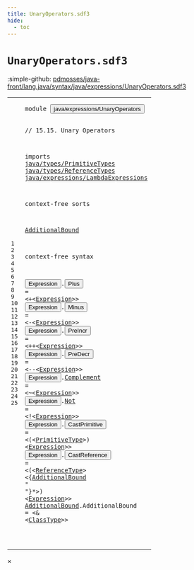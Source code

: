 ```yaml
---
title: UnaryOperators.sdf3
hide:
  - toc
---
```


# `UnaryOperators.sdf3`

:simple-github: [pdmosses/java-front/lang.java/syntax/java/expressions/UnaryOperators.sdf3]

[pdmosses/java-front/lang.java/syntax/java/expressions/UnaryOperators.sdf3]: https://github.com/pdmosses/java-front/blob/master/lang.java/syntax/java/expressions/UnaryOperators.sdf3 "The source file on GitHub"

<div class="sdf3"><table class="highlighttable"><tbody><tr><td class="linenos"><div class="linenodiv"><pre><span></span>1
2
3
4
5
6
7
8
9
10
11
12
13
14
15
16
17
18
19
20
21
22
23
24
25
</pre></div></td>
<td class="code"><pre><code><span class="keyword">module</span> <button class="modal-open" id="java/expressions/UnaryOperators_1_8" title="a definition with multiple references" data-urls="../Disambiguation.sdf3/#java/expressions/UnaryOperators line 6_3; ../Main.sdf3/#java/expressions/UnaryOperators line 15_3; ../MethodReference.sdf3/#java/expressions/UnaryOperators line 10_3">java/expressions/UnaryOperators</button>

<span class="layout">// 15.15. Unary Operators</span>

<span class="keyword">imports</span>
  <a href="../../types/PrimitiveTypes.sdf3/#java/types/PrimitiveTypes_1_8" id="java/types/PrimitiveTypes_6_3" title="a reference to a single-file definition">java/types/PrimitiveTypes</a>
  <a href="../../types/ReferenceTypes.sdf3/#java/types/ReferenceTypes_1_8" id="java/types/ReferenceTypes_7_3" title="a reference to a single-file definition">java/types/ReferenceTypes</a>
  <a href="../LambdaExpressions.sdf3/#java/expressions/LambdaExpressions_1_8" id="java/expressions/LambdaExpressions_8_3" title="a reference to a single-file definition">java/expressions/LambdaExpressions</a> 

<span class="keyword">context-free sorts</span>

  <a href="#AdditionalBound_23_50" id="AdditionalBound_12_3" title="a definition with a single reference">AdditionalBound</a>

<span class="keyword">context-free syntax</span>
  
  <button class="modal-open" id="Expression_16_3" title="a definition with multiple references" data-urls="#Expression line 16_25, 17_25, 18_28, 19_28, 20_30, 21_30, 22_50, 23_75">Expression</button>.<span class="cons_Constructor"><button class="modal-open" id="Plus_16_14" title="a definition with multiple references" data-urls="../Disambiguation.sdf3/#Plus line 46_16, 50_16, 64_16">Plus</button></span>  = &lt;<span class="cons_String">+</span>&lt;<a href="#Expression_16_3" id="Expression_16_25" title="a reference to a single-file definition">Expression</a>&gt;&gt;
  <button class="modal-open" id="Expression_17_3" title="a definition with multiple references" data-urls="#Expression line 16_25, 17_25, 18_28, 19_28, 20_30, 21_30, 22_50, 23_75">Expression</button>.<span class="cons_Constructor"><button class="modal-open" id="Minus_17_14" title="a definition with multiple references" data-urls="../Disambiguation.sdf3/#Minus line 47_16, 51_16, 65_16">Minus</button></span> = &lt;<span class="cons_String">-</span>&lt;<a href="#Expression_16_3" id="Expression_17_25" title="a reference to a single-file definition">Expression</a>&gt;&gt;
  <button class="modal-open" id="Expression_18_3" title="a definition with multiple references" data-urls="#Expression line 16_25, 17_25, 18_28, 19_28, 20_30, 21_30, 22_50, 23_75">Expression</button>.<span class="cons_Constructor"><button class="modal-open" id="PreIncr_18_14" title="a definition with multiple references" data-urls="../Disambiguation.sdf3/#PreIncr line 44_16, 62_16">PreIncr</button></span> = &lt;<span class="cons_String">++</span>&lt;<a href="#Expression_16_3" id="Expression_18_28" title="a reference to a single-file definition">Expression</a>&gt;&gt;
  <button class="modal-open" id="Expression_19_3" title="a definition with multiple references" data-urls="#Expression line 16_25, 17_25, 18_28, 19_28, 20_30, 21_30, 22_50, 23_75">Expression</button>.<span class="cons_Constructor"><button class="modal-open" id="PreDecr_19_14" title="a definition with multiple references" data-urls="../Disambiguation.sdf3/#PreDecr line 45_16, 63_16">PreDecr</button></span> = &lt;<span class="cons_String">--</span>&lt;<a href="#Expression_16_3" id="Expression_19_28" title="a reference to a single-file definition">Expression</a>&gt;&gt;
  <button class="modal-open" id="Expression_20_3" title="a definition with multiple references" data-urls="#Expression line 16_25, 17_25, 18_28, 19_28, 20_30, 21_30, 22_50, 23_75">Expression</button>.<span class="cons_Constructor"><a href="../Disambiguation.sdf3/#Complement_66_16" id="Complement_20_14" title="a definition with a single reference">Complement</a></span> = &lt;<span class="cons_String">~</span>&lt;<a href="#Expression_16_3" id="Expression_20_30" title="a reference to a single-file definition">Expression</a>&gt;&gt;
  <button class="modal-open" id="Expression_21_3" title="a definition with multiple references" data-urls="#Expression line 16_25, 17_25, 18_28, 19_28, 20_30, 21_30, 22_50, 23_75">Expression</button>.<span class="cons_Constructor"><a href="../Disambiguation.sdf3/#Not_67_16" id="Not_21_14" title="a definition with a single reference">Not</a></span>        = &lt;<span class="cons_String">!</span>&lt;<a href="#Expression_16_3" id="Expression_21_30" title="a reference to a single-file definition">Expression</a>&gt;&gt;
  <button class="modal-open" id="Expression_22_3" title="a definition with multiple references" data-urls="#Expression line 16_25, 17_25, 18_28, 19_28, 20_30, 21_30, 22_50, 23_75">Expression</button>.<span class="cons_Constructor"><button class="modal-open" id="CastPrimitive_22_14" title="a definition with multiple references" data-urls="../Disambiguation.sdf3/#CastPrimitive line 30_16, 35_14">CastPrimitive</button></span> = &lt;<span class="cons_String">(</span>&lt;<a href="../../types/PrimitiveTypes.sdf3/#PrimitiveType_10_3" id="PrimitiveType_22_33" title="a reference to a single-file definition">PrimitiveType</a>&gt;<span class="cons_String">)</span> &lt;<a href="#Expression_16_3" id="Expression_22_50" title="a reference to a single-file definition">Expression</a>&gt;&gt;
  <button class="modal-open" id="Expression_23_3" title="a definition with multiple references" data-urls="#Expression line 16_25, 17_25, 18_28, 19_28, 20_30, 21_30, 22_50, 23_75">Expression</button>.<span class="cons_Constructor"><button class="modal-open" id="CastReference_23_14" title="a definition with multiple references" data-urls="../Disambiguation.sdf3/#CastReference line 31_16, 43_14, 49_14; ../MethodReference.sdf3/#CastReference line 23_48">CastReference</button></span> = &lt;<span class="cons_String">(</span>&lt;<a href="../../types/ReferenceTypes.sdf3/#ReferenceType_13_3" id="ReferenceType_23_33" title="a reference to a single-file definition">ReferenceType</a>&gt; &lt;{<a href="#AdditionalBound_12_3" id="AdditionalBound_23_50" title="a reference to a single-file definition">AdditionalBound</a> <span class="cons_Lit">" "</span>}*&gt;<span class="cons_String">)</span> &lt;<a href="#Expression_16_3" id="Expression_23_75" title="a reference to a single-file definition">Expression</a>&gt;&gt;
  <a href="#AdditionalBound_23_50" id="AdditionalBound_24_3" title="a definition with a single reference">AdditionalBound</a>.<span class="cons_Constructor"><span id="AdditionalBound_24_19" title="a definition with no references">AdditionalBound</span></span> = &lt;<span class="cons_String">&amp;</span> &lt;<a href="../../types/ReferenceTypes.sdf3/#ClassType_14_3" id="ClassType_24_41" title="a reference to a single-file definition">ClassType</a>&gt;&gt;
  
</code></pre></td></tr></tbody></table></div>

<div id="modal">
  <div id="modal-content">
    <span id="modal-close">&times;</span>
    <h2 id="modal-h2"></h2>
    <p  id="modal-p"></p>
    <ul id="modal-ul"></ul>
  </div>
</div>
